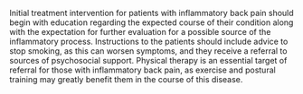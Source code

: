 Initial treatment intervention for patients with inflammatory back pain should begin with education regarding the expected course of their condition along with the expectation for further evaluation for a possible source of the inflammatory process. Instructions to the patients should include advice to stop smoking, as this can worsen symptoms, and they receive a referral to sources of psychosocial support. Physical therapy is an essential target of referral for those with inflammatory back pain, as exercise and postural training may greatly benefit them in the course of this disease.